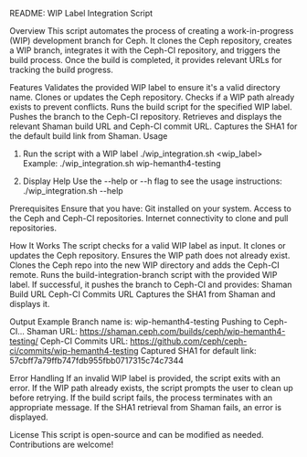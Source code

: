 README: WIP Label Integration Script

Overview
This script automates the process of creating a work-in-progress (WIP) development branch for Ceph. It clones the Ceph repository, creates a WIP branch, integrates it with the Ceph-CI repository, and triggers the build process. Once the build is completed, it provides relevant URLs for tracking the build progress.

Features
Validates the provided WIP label to ensure it's a valid directory name.
Clones or updates the Ceph repository.
Checks if a WIP path already exists to prevent conflicts.
Runs the build script for the specified WIP label.
Pushes the branch to the Ceph-CI repository.
Retrieves and displays the relevant Shaman build URL and Ceph-CI commit URL.
Captures the SHA1 for the default build link from Shaman.
Usage
1. Run the script with a WIP label
./wip_integration.sh <wip_label>
Example:
./wip_integration.sh wip-hemanth4-testing

2. Display Help
Use the --help or --h flag to see the usage instructions:
./wip_integration.sh --help

Prerequisites
Ensure that you have:
Git installed on your system.
Access to the Ceph and Ceph-CI repositories.
Internet connectivity to clone and pull repositories.

How It Works
The script checks for a valid WIP label as input.
It clones or updates the Ceph repository.
Ensures the WIP path does not already exist.
Clones the Ceph repo into the new WIP directory and adds the Ceph-CI remote.
Runs the build-integration-branch script with the provided WIP label.
If successful, it pushes the branch to Ceph-CI and provides:
Shaman Build URL
Ceph-CI Commits URL
Captures the SHA1 from Shaman and displays it.

Output Example
Branch name is: wip-hemanth4-testing
Pushing to Ceph-CI...
Shaman URL: https://shaman.ceph.com/builds/ceph/wip-hemanth4-testing/
Ceph-CI Commits URL: https://github.com/ceph/ceph-ci/commits/wip-hemanth4-testing
Captured SHA1 for default link: 57cbff7a79ffb747fdb955fbb0717315c74c7344

Error Handling
If an invalid WIP label is provided, the script exits with an error.
If the WIP path already exists, the script prompts the user to clean up before retrying.
If the build script fails, the process terminates with an appropriate message.
If the SHA1 retrieval from Shaman fails, an error is displayed.

License
This script is open-source and can be modified as needed. Contributions are welcome!
